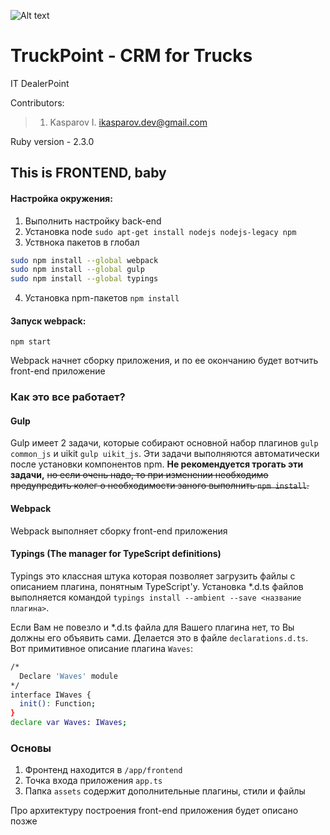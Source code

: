 ![Alt text](http://globus-motors.dealerpoint.ru/images/logo.png)
# TruckPoint - CRM for Trucks
IT DealerPoint

Contributors:
> 1. Kasparov I. <ikasparov.dev@gmail.com>


Ruby version - 2.3.0

## This is FRONTEND, baby

#### Настройка окружения:
1. Выполнить настройку back-end
2. Установка node `sudo apt-get install nodejs nodejs-legacy npm`
3. Уствнока пакетов в глобал
```bash
sudo npm install --global webpack
sudo npm install --global gulp
sudo npm install --global typings
```
4. Установка npm-пакетов `npm install`

#### Запуск webpack:
`npm start`

Webpack начнет сборку приложения, и по ее окончанию будет вотчить front-end приложение

### Как это все работает?
#### Gulp
Gulp имеет 2 задачи, которые собирают основной набор плагинов `gulp common_js` и uikit `gulp uikit_js`. Эти задачи выполняются автоматически после установки компонентов npm. **Не рекомендуется трогать эти задачи,** ~~но если очень надо, то при изменении необходимо предупредить колег о необходимости заного выполнить `npm install`.~~

#### Webpack
Webpack выполняет сборку front-end приложения

#### Typings (The manager for TypeScript definitions)
Typings это классная штука которая позволяет загрузить файлы с описанием плагина, понятным TypeScript'у.
Установка *.d.ts файлов выполняется командой `typings install --ambient --save <название плагина>`.

Если Вам не повезло и *.d.ts файла для Вашего плагина нет, то Вы должны его объявить сами. Делается это в файле `declarations.d.ts`.
Вот примитивное описание плагина `Waves`:
```bash
/*
  Declare 'Waves' module
*/
interface IWaves {
  init(): Function;
}
declare var Waves: IWaves;
```


### Основы
1. Фронтенд находится в `/app/frontend`
2. Точка входа приложения `app.ts`
3. Папка `assets` содержит дополнительные плагины, стили и файлы


Про архитектуру построения front-end приложения будет описано позже
